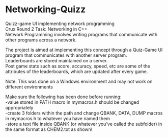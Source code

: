 # Networking-Quizz
Quizz-game UI implementing network programming\
Crux Round 2 Task: Networking in C++\
Network Programming involves writing programs that communicate with other programs across a network. 

The project is aimed at implementing this concept through a Quiz-Game UI program that communicates with another server program.\
Leaderboards are stored maintained on a server.\
Post game stats such as score, accuracy, speed, etc are some of the attributes of the leaderboards, which are updated after every game.

Note: This was done on a Windows environment and may not work on different environments

Make sure the following has been done before running:\
-value stored in PATH macro in mymacros.h should be changed appropriately\
-create 3 folders within the path and change QBANK, DATA, DUMP macros in mymacros.h to whatever you have named them\
-store a text file inside QBANK (or whatever you've called the subfolder) in the same format as CHEM2.txt as shown\
